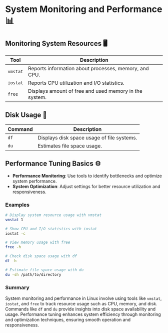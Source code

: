 # System Monitoring and Performance 📊

## Monitoring System Resources 🖥️

| Tool      | Description                                           |
|-----------|-------------------------------------------------------|
| `vmstat`  | Reports information about processes, memory, and CPU.  |
| `iostat`  | Reports CPU utilization and I/O statistics.            |
| `free`    | Displays amount of free and used memory in the system. |

## Disk Usage 📁

| Command   | Description                                           |
|-----------|-------------------------------------------------------|
| `df`      | Displays disk space usage of file systems.             |
| `du`      | Estimates file space usage.                            |

## Performance Tuning Basics ⚙️

- **Performance Monitoring**: Use tools to identify bottlenecks and optimize system performance.
- **System Optimization**: Adjust settings for better resource utilization and responsiveness.

### Examples
```bash
# Display system resource usage with vmstat
vmstat 1

# Show CPU and I/O statistics with iostat
iostat -c

# View memory usage with free
free -h

# Check disk space usage with df
df -h

# Estimate file space usage with du
du -sh /path/to/directory
```

### Summary

System monitoring and performance in Linux involve using tools like `vmstat`, `iostat`, and `free` to track resource usage such as CPU, memory, and disk. Commands like `df` and `du` provide insights into disk space availability and usage. Performance tuning enhances system efficiency through monitoring and optimization techniques, ensuring smooth operation and responsiveness.
